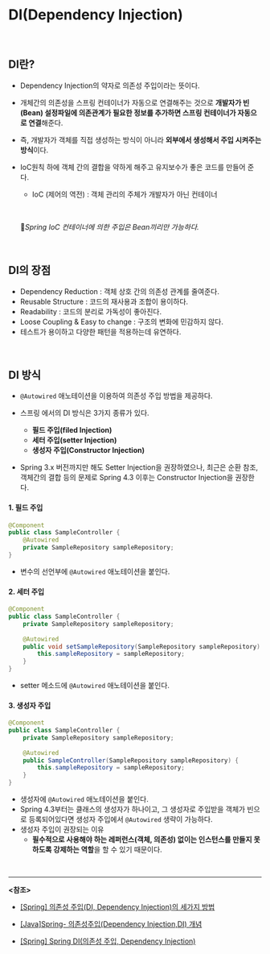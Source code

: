 # DI(Dependency Injection)

<br>

## DI란?

- Dependency Injection의 약자로 의존성 주입이라는 뜻이다.

- 개체간의 의존성을 스프링 컨테이너가 자동으로 연결해주는 것으로 **개발자가 빈(Bean) 설정파일에 의존관계가 필요한 정보를 추가하면 스프링 컨테이너가 자동으로 연결**해준다.

- 즉, 개발자가 객체를 직접 생성하는 방식이 아니라 **외부에서 생성해서 주입 시켜주는 방식**이다.

- IoC원칙 하에 객체 간의 결합을 약하게 해주고 유지보수가 좋은 코드를 만들어 준다.

  - IoC (제어의 역전) : 객체 관리의 주체가 개발자가 아닌 컨테이너

    <br>

  🚨*Spring IoC 컨테이너에 의한 주입은 Bean끼리만 가능하다.*

<BR>

## DI의 장점

- Dependency Reduction : 객체 상호 간의 의존성 관계를 줄여준다.
- Reusable Structure : 코드의 재사용과 조합이 용이하다.
- Readability : 코드의 분리로 가독성이 좋아진다.
- Loose Coupling & Easy to change : 구조의 변화에 민감하지 않다. 
- 테스트가 용이하고 다양한 패턴을 적용하는데 유연하다.

<br>

## DI 방식

- `@Autowired` 애노테이션을 이용하여 의존성 주입 방법을 제공하다.
- 스프링 에서의 DI 방식은 3가지 종류가 있다.
  - **필드 주입(filed Injection)**
  - **세터 주입(setter Injection)**
  - **생성자 주입(Constructor Injection)**

- Spring 3.x 버전까지만 해도 Setter Injection을 권장하였으나, 최근은 순환 참조, 객체간의 결합 등의 문제로 Spring 4.3 이후는 Constructor Injection을 권장한다.

#### 1. 필드 주입

~~~java
@Component
public class SampleController {
    @Autowired
    private SampleRepository sampleRepository;
}
~~~

- 변수의 선언부에 `@Autowired` 애노테이션을 붙인다.

#### 2. 세터 주입

~~~java
@Component
public class SampleController {
    private SampleRepository sampleRepository;
 
    @Autowired
    public void setSampleRepository(SampleRepository sampleRepository) {
        this.sampleRepository = sampleRepository;
    }
}
~~~

- setter 메소드에 `@Autowired` 애노테이션을 붙인다.

#### 3. 생성자 주입

~~~java
@Component
public class SampleController {
    private SampleRepository sampleRepository;
 
    @Autowired
    public SampleController(SampleRepository sampleRepository) {
        this.sampleRepository = sampleRepository;
    }
}
~~~

- 생성자에 `@Autowired` 애노테이션을 붙인다.
- Spring 4.3부터는 클래스의 생성자가 하나이고, 그 생성자로 주입받을 객체가 빈으로 등록되어있다면 생성자 주입에서 `@Autowired` 생략이 가능하다.
- 생성자 주입이 권장되는 이유
  - **필수적으로 사용해야 하는 레퍼런스(객체, 의존성) 없이는 인스턴스를 만들지 못하도록 강제하는 역할**을 할 수 있기 때문이다.

<br>

---

**<참조>**

- [[Spring] 의존성 주입(DI, Dependency Injection)의 세가지 방법](https://atoz-develop.tistory.com/entry/Spring-%EC%9D%98%EC%A1%B4%EC%84%B1-%EC%A3%BC%EC%9E%85DI-Dependency-Injection%EC%9D%98-%EC%84%B8%EA%B0%80%EC%A7%80-%EB%B0%A9%EB%B2%95)

- [[Java]Spring- 의존성주입(Dependency Injection,DI) 개념](https://blog.naver.com/PostView.nhn?blogId=dktmrorl&logNo=222116844258&categoryNo=0&parentCategoryNo=0&viewDate=&currentPage=1&postListTopCurrentPage=1&from=postView)

- [[Spring] Spring DI(의존성 주입, Dependency Injection)](https://chanhuiseok.github.io/posts/spring-5/)